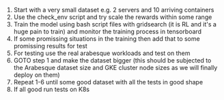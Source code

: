 1. Start with a very small dataset e.g. 2 servers and 10 arriving containers
2. Use the check_env script and try scale the rewards within some range
3. Train the model using bash script files with gridsearch (it is RL and it's a huge pain to train) and monitor the training process in tensorboard
4. If some promissing situations in the training then add that to some promissing results for test
5. For testing use the real arabesque workloads and test on them
6. GOTO step 1 and make the dataset bigger (this should be subjected to the Arabesque dataset size and GKE cluster node sizes as we will finally deploy on them)
7. Repeat 1-6 until some good dataset with all the tests in good shape
8. If all good run tests on K8s